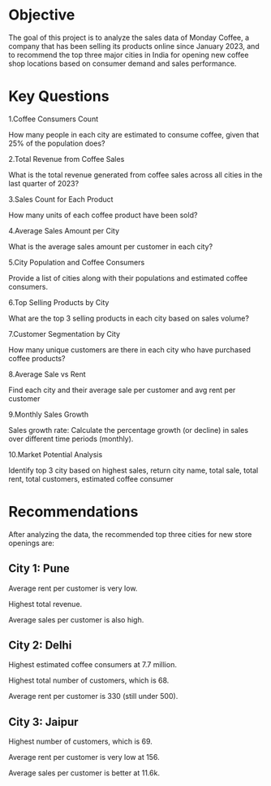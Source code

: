 # Objective
The goal of this project is to analyze the sales data of Monday Coffee, a company that has been selling its products online since January 2023, and to recommend the top three major cities in India for opening new coffee shop locations based on consumer demand and sales performance.

# Key Questions
1.Coffee Consumers Count

How many people in each city are estimated to consume coffee, given that 25% of the population does?

2.Total Revenue from Coffee Sales

What is the total revenue generated from coffee sales across all cities in the last quarter of 2023?

3.Sales Count for Each Product

How many units of each coffee product have been sold?

4.Average Sales Amount per City

What is the average sales amount per customer in each city?

5.City Population and Coffee Consumers

Provide a list of cities along with their populations and estimated coffee consumers.

6.Top Selling Products by City

What are the top 3 selling products in each city based on sales volume?

7.Customer Segmentation by City

How many unique customers are there in each city who have purchased coffee products?

8.Average Sale vs Rent

Find each city and their average sale per customer and avg rent per customer

9.Monthly Sales Growth

Sales growth rate: Calculate the percentage growth (or decline) in sales over different time periods (monthly).

10.Market Potential Analysis

Identify top 3 city based on highest sales, return city name, total sale, total rent, total customers, estimated coffee consumer

# Recommendations
After analyzing the data, the recommended top three cities for new store openings are:

## City 1: Pune

Average rent per customer is very low.

Highest total revenue.

Average sales per customer is also high.

## City 2: Delhi

Highest estimated coffee consumers at 7.7 million.

Highest total number of customers, which is 68.

Average rent per customer is 330 (still under 500).

## City 3: Jaipur

Highest number of customers, which is 69.

Average rent per customer is very low at 156.

Average sales per customer is better at 11.6k.
